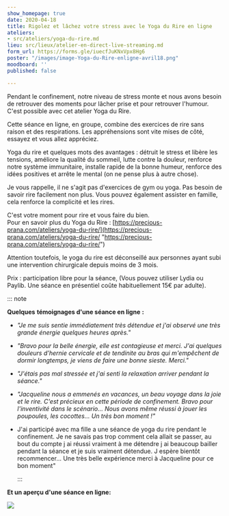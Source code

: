 ```yaml
---
show_homepage: true
date: 2020-04-18
title: Rigolez et lâchez votre stress avec le Yoga du Rire en ligne
ateliers:
- src/ateliers/yoga-du-rire.md
lieu: src/lieux/atelier-en-direct-live-streaming.md
form_url: https://forms.gle/iuecfJuKNxVpx8Hg6
poster: "/images/image-Yoga-du-Rire-enligne-avril18.png"
moodboard: ''
published: false

---
```

Pendant le confinement, notre niveau de stress monte et nous avons besoin de retrouver des moments pour lâcher prise et pour retrouver l'humour. C'est possible avec cet atelier Yoga du Rire.

Cette séance en ligne, en groupe, combine des exercices de rire sans raison et des respirations. Les appréhensions sont vite mises de côté, essayez et vous allez appréciez.

Yoga du rire et quelques mots des avantages : détruit le stress et libère les tensions, améliore la qualité du sommeil, lutte contre la douleur, renforce notre système immunitaire, installe rapide de la bonne humeur, renforce des idées positives et arrête le mental (on ne pense plus à autre chose).

Je vous rappelle, il ne s'agit pas d'exercices de gym ou yoga. Pas besoin de savoir rire facilement non plus. Vous pouvez également assister en famille, cela renforce la complicité et les rires.

C'est votre moment pour rire et vous faire du bien.  
Pour en savoir plus du Yoga du Rire : [https://precious-prana.com/ateliers/yoga-du-rire/](https://precious-prana.com/ateliers/yoga-du-rire/ "https://precious-prana.com/ateliers/yoga-du-rire/")

Attention toutefois, le yoga du rire est déconseillé aux personnes ayant subi une intervention chirurgicale depuis moins de 3 mois.

Prix : participation libre pour la séance, (Vous pouvez utiliser Lydia ou Paylib. Une séance en présentiel coûte habituellement 15€ par adulte).

::: note

**Quelques** **témoignages d'une séance en ligne**  **:**

* _"Je me suis sentie immédiatement très détendue et j'ai observé une très grande énergie quelques heures après."_
* _"Bravo pour la belle énergie, elle est contagieuse et merci. J'ai quelques douleurs d’hernie cervicale et de tendinite au bras qui m'empêchent de dormir longtemps, je viens de faire une bonne sieste. Merci."_
* _"J'étais pas mal stressée et j'ai senti la relaxation arriver pendant la séance."_
* _"Jacqueline nous a emmenés en vacances, un beau voyage dans la joie et le rire. C'est précieux en cette période de confinement. Bravo pour l'inventivité dans le scénario… Nous avons même réussi à jouer les poupoules, les cocottes… Un très bon moment !"_
* J'ai participé avec ma fille a une séance de yoga du rire pendant le confinement. Je ne savais pas trop comment cela allait se passer, au bout du compte j ai réussi vraiment à me détendre j ai beaucoup bailler pendant la séance et je suis vraiment détendue. J espère bientôt recommencer... Une très belle expérience merci à Jacqueline pour ce bon moment"

  :::

**Et un aperçu d'une séance en ligne:** 

![](/images/collage-yoga-du-rire-medium.png)